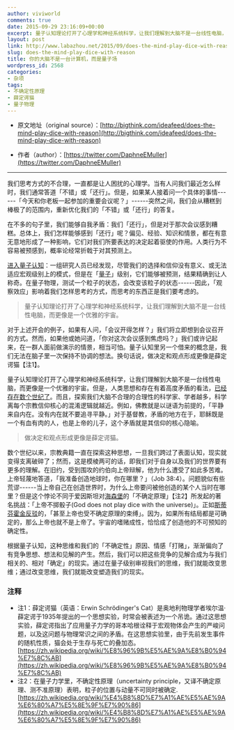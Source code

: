 ```yaml
---
author: viviworld
comments: true
date: 2015-09-29 23:16:09+00:00
excerpt: 量子认知理论打开了心理学和神经系统科学，让我们理解到大脑不是一台线性电脑，而更像是一个优雅的宇宙。
layout: post
link: http://www.labazhou.net/2015/09/does-the-mind-play-dice-with-reason/
slug: does-the-mind-play-dice-with-reason
title: 你的大脑不是一台计算机，而是量子场
wordpress_id: 2568
categories:
- 杂项
tags:
- 不确定性原理
- 薛定谔猫
- 量子物理
---
```



	
  * 原文地址（original source）：[http://bigthink.com/ideafeed/does-the-mind-play-dice-with-reason](http://bigthink.com/ideafeed/does-the-mind-play-dice-with-reason)

	
  * 作者（author）：[https://twitter.com/DaphneEMuller](https://twitter.com/DaphneEMuller)





* * *



我们思考方式的不合理，一直都是让人困扰的心理学。当有人问我们最近怎么样时，我们通常答道「不错」或「还行」。但是，如果某人接着问一个具体的事情------「今天和你老板一起参加的重要会议呢？」------突然之间，我们会从糟糕到棒极了的范围内，重新优化我们的「不错」或「还行」的答复。

在不多的句子里，我们能够自我矛盾：我们「还行」，但是对于那次会议感到糟糕。总体上，我们怎样能够感到「还行」呢？偏见、经验、知识和情景，都在有意无意地形成了一种影响，它们对我们所要表达的决定起着驱使的作用。人类行为不容易被预感到，概率论经常折戟于对其预测上。

[进入量子认知](http://www.theatlantic.com/health/archive/2015/09/how-quantum-cognition-can-explain-humans-irrational-behaviors/405787/)：一组研究人员已经发现，尽管我们的选择和信仰没有意义、或无法适应宏观级别上的模式，但是在「[量子](http://www.labazhou.net/2014/03/an-elusive-fly/)」级别，它们能够被预测，结果精确到让人称奇。在量子物理，测试一个粒子的状态，会改变该粒子的状态------因此，「观察效应」影响着我们怎样思考的方式，而思考的东西正是我们要考虑的。


<blockquote>量子认知理论打开了心理学和神经系统科学，让我们理解到大脑不是一台线性电脑，而更像是一个优雅的宇宙。</blockquote>


对于上述开会的例子，如果有人问，「会议开得怎样？」我们将立即想到会议召开的方式。然而，如果他或她问道，「你对这次会议感到焦虑吗？」我们或许记起来，在一群人面前做演示的情景，相当可怕。量子认知里另一个借来的概念是，我们无法在脑子里一次保持不协调的想法。换句话说，做决定和观点形成更像是薛定谔猫【注1】。

量子认知理论打开了心理学和神经系统科学，让我们理解到大脑不是一台线性电脑，而更像是一个优雅的宇宙。但是，人类思想和存在有着高度矛盾的看法，[已经存在数个世纪了](http://opinionator.blogs.nytimes.com/2010/11/28/paradoxical-truth/)。而且，探索我们大脑不合理的合理性的科学家、学者越多，科学离每个宗教信仰核心的混淆逻辑就越近。例如，佛教就是以谜语为前提的，「平静来自内在。没有内在就不要追寻平静。」对于基督教，矛盾的地方在于，耶稣既是一个有血有肉的人，也是上帝的儿子，这个矛盾就是其信仰的核心隐喻。


<blockquote>做决定和观点形成更像是薛定谔猫。</blockquote>


数个世纪以来，宗教典籍一直在探索这种思想，一旦我们跨过了表面认知，现实就变得支离破碎了；然而，这是模棱两可的话，即我们对于自身以及我们的世界要有更多的理解。在旧约，受到围攻的约伯向上帝辩解，他为什么遭受了如此多苦难。上帝轻蔑地答道，「我准备创造地球时，你在哪里？」（Job 38:4）。问题貌似有些荒谬------当上帝自己在创造世界时，为什么上帝要问被他创造的某个人当时在哪里？但是这个悖论不同于爱因斯坦对[海森堡](http://www.theguardian.com/science/2013/nov/10/what-is-heisenbergs-uncertainty-principle)的「不确定原理」【注2】所发起的著名挑战：「上帝不掷骰子(God does not play dice with the universe)」。正如[斯蒂芬霍金反驳](http://www.hawking.org.uk/does-god-play-dice.html)的，「甚至上帝也受不确定原理的束缚」。因为，如果所有结局都是可确定的，那么上帝也就不是上帝了。宇宙的嗜赌成性，恰恰成了创造他的不可预知的确定性。

根据量子认知，这种思维和我们的「不确定性」原因、情感「打赌」，渐渐偏向了有竞争思想、想法和见解的产生。然后，我们可以把这些竞争的见解合成为与我们相关的、相对「确定」的现实。通过在量子级别审视我们的思维，我们就能改变思维；通过改变思维，我们就能改变塑造我们的现实。


### 注释

* 注1：薛定谔猫（英语：Erwin Schrödinger's Cat）是奥地利物理学者埃尔温·薛定谔于1935年提出的一个思想实验，时常会被表述为一个吊诡。通过这思想实验，薛定谔指出了应用量子力学的哥本哈根诠释于宏观物体会产生的严峻问题，以及这问题与物理常识之间的矛盾。在这思想实验里，由于先前发生事件的随机性质，猫会处于生存与死亡的叠加态。[https://zh.wikipedia.org/wiki/%E8%96%9B%E5%AE%9A%E8%B0%94%E7%8C%AB](https://zh.wikipedia.org/wiki/%E8%96%9B%E5%AE%9A%E8%B0%94%E7%8C%AB)
* 注2：在量子力学里，不确定性原理（uncertainty principle，又译不确定原理、测不准原理）表明，粒子的位置与动量不可同时被确定.[https://zh.wikipedia.org/wiki/%E4%B8%8D%E7%A1%AE%E5%AE%9A%E6%80%A7%E5%8E%9F%E7%90%86](https://zh.wikipedia.org/wiki/%E4%B8%8D%E7%A1%AE%E5%AE%9A%E6%80%A7%E5%8E%9F%E7%90%86)
